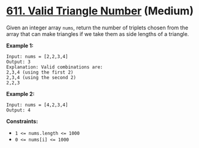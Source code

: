 # [611. Valid Triangle Number][link] (Medium)

[link]: https://leetcode.com/problems/valid-triangle-number/

Given an integer array `nums`, return the number of triplets chosen from the array that can make
triangles if we take them as side lengths of a triangle.

**Example 1:**

```
Input: nums = [2,2,3,4]
Output: 3
Explanation: Valid combinations are:
2,3,4 (using the first 2)
2,3,4 (using the second 2)
2,2,3
```

**Example 2:**

```
Input: nums = [4,2,3,4]
Output: 4
```

**Constraints:**

- `1 <= nums.length <= 1000`
- `0 <= nums[i] <= 1000`
